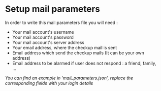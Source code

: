 # Setup mail parameters

In order to write this mail parameters file you will need :

- Your mail account's username
- Your mail account's password
- Your mail account's server address
- Your email address, where the checkup mail is sent
- Email address which send the checkup mails (It can be your own address)
- Email address to be alarmed if user does not respond : a friend, family, ...

*You can find an example in 'mail_parameters.json', replace the corresponding fields with your login details*
